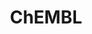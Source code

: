 ---
layout: default
bigquery: https://console.cloud.google.com/bigquery?p=patents-public-data&d=ebi_chembl&page=dataset
citation: '"The ChEMBL database in 2017." Anna Gaulton, Anne Hersey, Michał Nowotka,
  A Patrícia Bento, Jon Chambers, David Mendez, Prudence Mutowo, Francis Atkinson,
  Louisa J Bellis, Elena Cibrián-Uhalte, Mark Davies, Nathan Dedman, Anneli Karlsson,
  María Paula Magariños, John P Overington, George Papadatos, Ines Smit, Andrew R
  Leach Nucleic acids Research (2017) 45 (Database Issue), D945-D954'
contributors: European Bioinformatics Institute
cost: None
description: ChEMBL Data is a manually curated database of small molecules used in
  drug discovery, including information about existing patented drugs.
documentation: 'schema: https://www.ebi.ac.uk/chembl/db_schema


  '
last_edit: 04/11/2022, 06:54:56
location: https://console.cloud.google.com/marketplace/product/google_patents_public_datasets/chembl
maintained_by: EMBL-EBI, an outstation of European Molecular Biology Laboratory
related_publications: '

  ChEMBL: towards direct deposition of bioassay data.


  Mendez D, Gaulton A, Bento AP, Chambers J, De Veij M, Félix E, Magariños MP, Mosquera
  JF, Mutowo P, Nowotka M, Gordillo-Marañón M, Hunter F, Junco L, Mugumbate G, Rodriguez-Lopez
  M, Atkinson F, Bosc N, Radoux CJ, Segura-Cabrera A, Hersey A, Leach AR.


  — Nucleic Acids Res. 2019; 47(D1):D930-D940. doi: 10.1093/nar/gky1075

  '
schema_fields:
- text_value
- drug_product_flag
- qudt_units
- active_ingredient
- tid
- acd_most_bpka
- relationship_desc
- src_assay_id
- stat
- tbl
- irac_code
- units
- who_extra
- log_id
- mutation
- stem_class
- parent_go_id
- dosed_ingredient
- pubmed_id
- route
- entity_type
- updated_on
- indication_class
- abstract
- site_id
- organism
- ap_id
- version
- enzyme_tid
- mol_frac_id
- action_type
- set_name
- related_tid
- caloha_id
- compd_id
- l6
- withdrawn_flag
- standard_upper_value
- warning_class
- sei
- parameter_value
- protein_class_synonym
- creation_date
- assay_id
- confidence_score
- molecule_type
- ro3_pass
- assay_desc
- variant_id
- description
- last_active
- curated_by
- job_id
- toid
- num_lipinski_ro5_violations
- res_stem_id
- updated_by
- doi
- mecref_id
- pref_name
- num_alerts
- usan_substem
- smarts
- compound_name
- published_value
- efo_id
- mol_irac_id
- db_source
- mesh_heading
- src_id
- standard_flag
- cx_logp
- previous_company
- activity_comment
- std_act_id
- chebi_par_id
- cpd_str_alert_id
- cell_source_tissue
- species_group_flag
- pchembl_value
- molsyn_id
- assay_strain
- bao_endpoint
- volume
- le
- hba_lipinski
- hbd_lipinski
- co_stem_id
- alert_id
- authors
- withdrawn_reason
- target_type
- standard_inchi_key
- isoform
- standard_value
- lle
- assay_param_id
- parameter_type
- canonical_smiles
- ass_cls_map_id
- synonyms
- published_type
- oral
- level3
- ref_id
- predbind_id
- nda_type
- acd_logp
- warnref_id
- prod_pat_id
- company
- level5
- parent_molregno
- biocomp_id
- oc_id
- sequence
- selectivity_comment
- mol_atc_id
- warning_country
- potential_duplicate
- comp_class_id
- topical
- comp_go_id
- cell_ontology_id
- status
- compsyn_id
- tissue_id
- last_page
- targcomp_id
- structure_type
- active_molregno
- delist_flag
- level1
- compound_key
- standard_relation
- protein_class_desc
- smid
- usan_stem
- heavy_atoms
- bei
- ad_type
- patent_id
- publication_number
- level4
- entity_id
- bao_id
- met_conversion
- clo_id
- component_synonym
- assay_class_id
- hba
- patent_use_code
- patent_no
- mechanism_comment
- src_compound_id
- natural_product
- enzyme_name
- src_description
- ddd_id
- type
- class_type
- mc_target_type
- mol_hrac_id
- acd_logd
- homologue
- indref_id
- innovator_company
- l2
- domain_name
- downgraded
- rtb
- end_position
- usan_year
- curation_comment
- result_flag
- standard_units
- psa
- strength
- cell_id
- tax_id
- name
- parenteral
- journal
- comments
- mechanism_of_action
- mc_tax_id
- annotation
- first_in_class
- withdrawn_country
- syn_type
- substrate_record_id
- cell_source_organism
- assay_test_type
- assay_tax_id
- assay_category
- frac_code
- submission_date
- hbd
- cx_logd
- activity_id
- domain_type
- l4
- major_class
- confidence
- cell_description
- year
- applicant_full_name
- upper_value
- protein_class_id
- cell_name
- cx_most_bpka
- published_relation
- mc_target_name
- sitecomp_id
- withdrawn_class
- relation
- drug_substance_flag
- chirality
- l7
- country
- approval_date
- max_phase_for_ind
- assay_type
- level2_description
- priority
- mw_monoisotopic
- cl_lincs_id
- cx_most_apka
- ddd_comment
- dosage_form
- mec_id
- standard_inchi
- availability_type
- protclasssyn_id
- drug_record_id
- molregno
- record_id
- level1_description
- source
- polymer_flag
- standard_type
- inorganic_flag
- normal_range_min
- parent_id
- go_id
- parent_type
- metabolite_record_id
- l3
- mc_organism
- irac_class_id
- efo_term
- assay_subcellular_fraction
- l5
- level2
- site_residues
- uberon_id
- target_desc
- bao_format
- who_name
- drugind_id
- subgroup
- actsm_id
- l1
- assay_cell_type
- as_id
- therapeutic_flag
- prediction_method
- metref_id
- stem
- doc_type
- acd_most_apka
- assay_organism
- withdrawn_year
- l8
- direct_interaction
- helm_notation
- source_domain_id
- atc_code
- data_validity_comment
- binding_site_comment
- chembl_id
- site_name
- warning_id
- target_mapping
- first_page
- class_level
- relationship_type
- frac_class_id
- mw_freebase
- formulation_id
- start_position
- domain_id
- published_units
- molfile
- issue
- doc_id
- warning_year
- uo_units
- ddd_units
- hrac_class_id
- aidx
- rgid
- db_version
- patent_expire_date
- pathway_key
- alert_set_id
- prodrug
- mesh_id
- ingredient
- alogp
- pathway_id
- assay_source
- research_stem
- src_short_name
- cellosaurus_id
- ddd_admr
- definition
- domain_description
- usan_stem_id
- normal_range_max
- aromatic_rings
- product_id
- orig_description
- hrac_code
- mc_target_accession
- tid_fixed
- level3_description
- sequence_md5sum
- cell_source_tax_id
- targrel_id
- num_ro5_violations
- aspect
- idx
- ref_type
- full_molformula
- warning_description
- relationship
- path
- warning_type
- accession
- ridx
- ref_url
- full_mwt
- trade_name
- ddd_value
- first_approval
- usan_stem_definition
- molecular_species
- standard_text_value
- disease_efficacy
- molecular_mechanism
- value
- component_id
- title
- met_id
- bto_id
- met_comment
- activity_count
- label
- alert_name
- component_type
- max_phase
- short_name
- black_box_warning
- assay_tissue
- level4_description
- cidx
- qed_weighted
shortname: chembl
tags:
- biotechnology
- health
- chemical
- bioinformatics
- medical
terms_of_use: CC BY-SA 3.0
title: ChEMBL
uuid: e232a192-965c-4ec9-904c-155b6dfe56c5
---